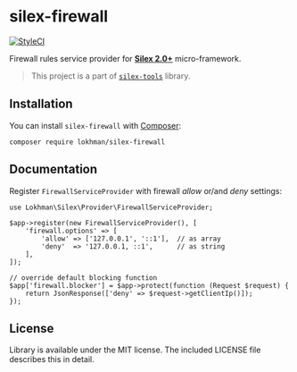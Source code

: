 # silex-firewall

[![StyleCI](https://styleci.io/repos/91457398/shield?branch=master)](https://styleci.io/repos/91457398)

Firewall rules service provider for [**Silex 2.0+**](http://silex.sensiolabs.org/) micro-framework.

> This project is a part of [`silex-tools`](https://github.com/lokhman/silex-tools) library.

## <a name="installation"></a>Installation
You can install `silex-firewall` with [Composer](http://getcomposer.org):

    composer require lokhman/silex-firewall

## <a name="documentation"></a>Documentation
Register `FirewallServiceProvider` with firewall *allow* or/and *deny* settings:

    use Lokhman\Silex\Provider\FirewallServiceProvider;

    $app->register(new FirewallServiceProvider(), [
        'firewall.options' => [
            'allow' => ['127.0.0.1', '::1'],  // as array
            'deny'  => '127.0.0.1, ::1',      // as string
        ],
    ]);

    // override default blocking function
    $app['firewall.blocker'] = $app->protect(function (Request $request) {
        return JsonResponse(['deny' => $request->getClientIp()]);
    });

## <a name="license"></a>License
Library is available under the MIT license. The included LICENSE file describes this in detail.
